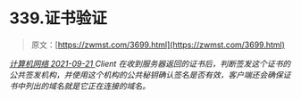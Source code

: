 <!--yml
category: 未分类
date: 0001-01-01 00:00:00
--->

# 339.证书验证

> 原文：[https://zwmst.com/3699.html](https://zwmst.com/3699.html)

   [ *计算机网络* ](https://zwmst.com/%e8%ae%a1%e7%ae%97%e6%9c%ba%e7%bd%91%e7%bb%9c)*[ <time datetime="2021-09-22T01:08:38+08:00"> 2021-09-21 </time> ](https://zwmst.com/3699.html)  Client 在收到服务器返回的证书后，判断签发这个证书的公共签发机构，并使用这个机构的公共秘钥确认签名是否有效，客户端还会确保证书中列出的域名就是它正在连接的域名。*